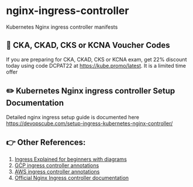 # nginx-ingress-controller

Kubernetes Nginx ingress controller manifests

## 🚀 CKA, CKAD, CKS or KCNA Voucher Codes

If you are preparing for CKA, CKAD, CKS or KCNA exam, get 22% discount today using code DCPAT22 at https://kube.promo/latest. It is a limited time offer

## ✏️ Kubernetes Nginx ingress controller Setup Documentation

Detailed nginx ingress setup guide is documented here https://devopscube.com/setup-ingress-kubernetes-nginx-controller/

## 👉 Other References:

1. [Ingress Explained for beginners with diagrams](https://devopscube.com/kubernetes-ingress-tutorial/)
2. [GCP ingress controller annotations](https://cloud.google.com/kubernetes-engine/docs/how-to/load-balance-ingress#ingress_annotations)
3. [AWS ingress controller annotations](https://docs.aws.amazon.com/eks/latest/userguide/network-load-balancing.html)
4. [Official Nginx Ingress controller documentation](https://kubernetes.github.io/ingress-nginx/)
